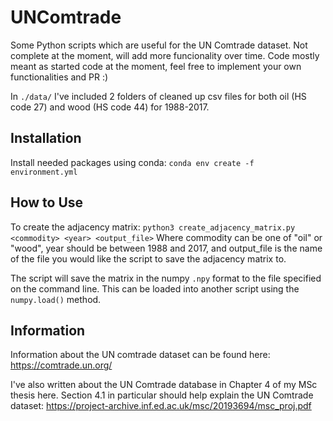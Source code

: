 # UNComtrade
Some Python scripts which are useful for the UN Comtrade dataset. Not complete at the moment, will add more funcionality over time. Code mostly meant as started code at the moment, feel free to implement your own functionalities and PR :)

In `./data/` I've included 2 folders of cleaned up csv files for both oil (HS code 27) and wood (HS code 44) for 1988-2017.

## Installation
Install needed packages using conda: `conda env create -f environment.yml`

## How to Use
To create the adjacency matrix: `python3 create_adjacency_matrix.py <commodity> <year> <output_file>`
Where commodity can be one of "oil" or "wood", year should be between 1988 and 2017, and output_file is the name of the file you would like the script to save the adjacency matrix to.

The script will save the matrix in the numpy `.npy` format to the file specified on the command line.
This can be loaded into another script using the `numpy.load()` method.

## Information
Information about the UN comtrade dataset can be found here: https://comtrade.un.org/

I've also written about the UN Comtrade database in Chapter 4 of my MSc thesis here. Section 4.1 in particular should help explain the UN Comtrade dataset: https://project-archive.inf.ed.ac.uk/msc/20193694/msc_proj.pdf
